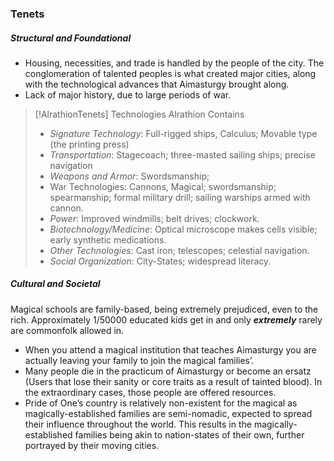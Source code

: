 ### Tenets

##### Structural and Foundational
- Housing, necessities, and trade is handled by the people of the city. The conglomeration of talented peoples is what created major cities, along with the technological advances that Aimasturgy brought along. 
- Lack of major history, due to large periods of war.

> [!AlrathionTenets] Technologies Alrathion Contains
> - _Signature Technology_: Full-rigged ships, Calculus; Movable type (the printing press)
> - _Transportation_: Stagecoach; three-masted sailing ships; precise navigation
> - _Weapons and Armor_: Swordsmanship;
> - War Technologies: Cannons, Magical; swordsmanship; spearmanship; formal military drill; sailing warships armed with cannon.
> - _Power_: Improved windmills; belt drives; clockwork.
> - _Biotechnology/Medicine_: Optical microscope makes cells visible; early synthetic medications.
> - _Other Technologies_: Cast iron; telescopes; celestial navigation.
> - _Social Organization_: City-States; widespread literacy.

##### Cultural and Societal 
Magical schools are family-based, being extremely prejudiced, even to the rich. Approximately 1/50000 educated kids get in and only ***extremely*** rarely are commonfolk allowed in.
- When you attend a magical institution that teaches Aimasturgy you are actually leaving your family to join the magical families’.
- Many people die in the practicum of Aimasturgy or become an ersatz (Users that lose their sanity or core traits as a result of tainted blood). In the extraordinary cases, those people are offered resources. 
- Pride of One’s country is relatively non-existent for the magical as magically-established families are semi-nomadic, expected to spread their influence throughout the world. This results in the magically-established families being akin to nation-states of their own, further portrayed by their moving cities.
